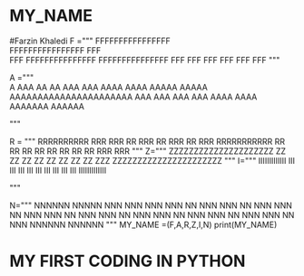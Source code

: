 # MY_NAME
#Farzin Khaledi
F ="""
            FFFFFFFFFFFFFFFF  
            FFFFFFFFFFFFFFFF
            FFF  
            FFF 
            FFFFFFFFFFFFFFF
            FFFFFFFFFFFFFFF
            FFF
            FFF 
            FFF 
            FFF
            FFF
            FFF
             """



A ="""  
                  A
                 AAA
               AA   AA
             AAA     AAA
           AAAA       AAAA
         AAAAA         AAAAA
       AAAAAAAAAAAAAAAAAAAAAA
     AAA                    AAA
    AAA                      AAA
  AAAA                        AAAA
AAAAAAA                        AAAAAA

"""

R = """          RRRRRRRRRR
         RRR        RRR
        RR          RRR
        RR         RRR
        RR       RRR
        RRRRRRRRRRR
        RR          RR
        RR           RR
        RR            RR
        RR              RR
       RRR               RRR
"""
Z="""     ZZZZZZZZZZZZZZZZZZZZZ
                        ZZ
                      ZZ
                    ZZ
                  ZZ
                ZZ
              ZZ
            ZZ
          ZZ
        ZZZ
      ZZZZZZZZZZZZZZZZZZZZZZ
"""
I="""
         IIIIIIIIIIIII
              III
              III
              III
              III
              III
              III
              III
              III
              III
         IIIIIIIIIIIII

"""

N="""      NNNNNN           NNNNN
       NNN  NNN         NNN
       NNN    NN        NNN
       NNN     NN       NNN
       NNN      NN      NNN
       NNN       NN     NNN
       NNN        NN    NNN
       NNN         NN   NNN
       NNN          NN  NNN
       NNN           NN NNN
    NNNNNN           NNNNNN
"""
MY_NAME =(F,A,R,Z,I,N)
print(MY_NAME)
# MY FIRST CODING IN PYTHON
